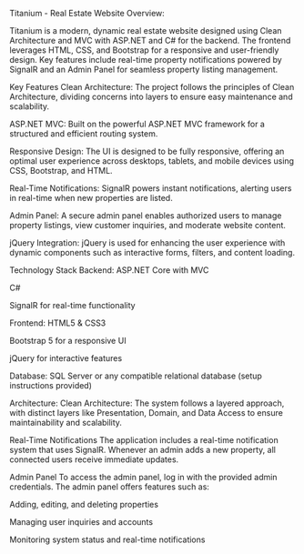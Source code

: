 Titanium - Real Estate Website
Overview:

Titanium is a modern, dynamic real estate website designed using Clean Architecture and MVC with ASP.NET and C# for the backend. The frontend leverages HTML, CSS, and Bootstrap for a responsive and user-friendly design. Key features include real-time property notifications powered by SignalR and an Admin Panel for seamless property listing management.

Key Features
Clean Architecture: The project follows the principles of Clean Architecture, dividing concerns into layers to ensure easy maintenance and scalability.

ASP.NET MVC: Built on the powerful ASP.NET MVC framework for a structured and efficient routing system.

Responsive Design: The UI is designed to be fully responsive, offering an optimal user experience across desktops, tablets, and mobile devices using CSS, Bootstrap, and HTML.

Real-Time Notifications: SignalR powers instant notifications, alerting users in real-time when new properties are listed.

Admin Panel: A secure admin panel enables authorized users to manage property listings, view customer inquiries, and moderate website content.

jQuery Integration: jQuery is used for enhancing the user experience with dynamic components such as interactive forms, filters, and content loading.

Technology Stack
Backend:
ASP.NET Core with MVC

C#

SignalR for real-time functionality

Frontend:
HTML5 & CSS3

Bootstrap 5 for a responsive UI

jQuery for interactive features

Database:
SQL Server or any compatible relational database (setup instructions provided)

Architecture:
Clean Architecture: The system follows a layered approach, with distinct layers like Presentation, Domain, and Data Access to ensure maintainability and scalability.

Real-Time Notifications
The application includes a real-time notification system that uses SignalR. Whenever an admin adds a new property, all connected users receive immediate updates.

Admin Panel
To access the admin panel, log in with the provided admin credentials. The admin panel offers features such as:

Adding, editing, and deleting properties

Managing user inquiries and accounts

Monitoring system status and real-time notifications
